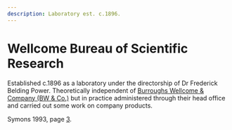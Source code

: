 ```yaml
---
description: Laboratory est. c.1896.
---
```


# Wellcome Bureau of Scientific Research

Established c.1896 as a laboratory under the directorship of Dr Frederick Belding Power. Theoretically independent of [Burroughs Wellcome & Company \(BW & Co.\)](bw.md) but in practice administered through their head office and carried out some work on company products.

Symons 1993, page [3](https://archive.org/details/Symons1993/page/n7/mode/1up).


